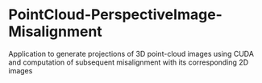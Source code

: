 # PointCloud-PerspectiveImage-Misalignment

Application to generate projections of 3D point-cloud images using CUDA and computation of subsequent misalignment with its corresponding 2D images
